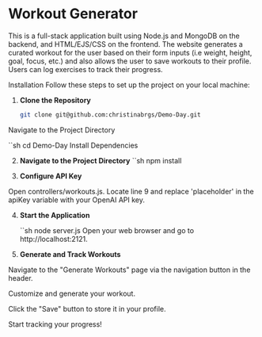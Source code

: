 # Workout Generator

This is a full-stack application built using Node.js and MongoDB on the backend, and HTML/EJS/CSS on the frontend. The website generates a curated workout for the user based on their form inputs (i.e weight, height, goal, focus, etc.) and also allows the user to save workouts to their profile. Users can log exercises to track their progress.

Installation
Follow these steps to set up the project on your local machine:  

1. **Clone the Repository**  
   ```sh
   git clone git@github.com:christinabrgs/Demo-Day.git
Navigate to the Project Directory

   ``sh
   cd Demo-Day
Install Dependencies

2. **Navigate to the Project Directory**
   ``sh
   npm install
   
3. **Configure API Key**

Open controllers/workouts.js.
Locate line 9 and replace 'placeholder' in the apiKey variable with your OpenAI API key.

4. **Start the Application**

   ``sh
   node server.js
Open your web browser and go to http://localhost:2121.

5. **Generate and Track Workouts**

Navigate to the "Generate Workouts" page via the navigation button in the header.

Customize and generate your workout.

Click the "Save" button to store it in your profile.

Start tracking your progress!







